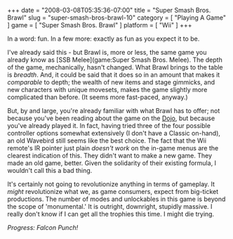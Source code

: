 +++
date = "2008-03-08T05:35:36-07:00"
title = "Super Smash Bros. Brawl"
slug = "super-smash-bros-brawl-10"
category = [ "Playing A Game" ]
game = [ "Super Smash Bros. Brawl" ]
platform = [ "Wii" ]
+++

In a word: fun.  In a few more: exactly as fun as you expect it to be.

I've already said this - but Brawl is, more or less, the same game you already know as [SSB Melee](game:Super Smash Bros. Melee).  The depth of the game, mechanically, hasn't changed.  What Brawl brings to the table is <i>breadth</i>.  And, it could be said that it does so in an amount that makes it <i>comparable</i> to depth; the wealth of new items and stage gimmicks, and new characters with unique movesets, makes the game slightly more complicated than before.  (It seems more fast-paced, anyway.)

But, by and large, you're already familiar with what Brawl has to offer; not because you've been reading about the game on the <a href="http://www.smashbros.com">Dojo</a>, but because you've already played it.  In fact, having tried three of the four possible controller options somewhat extensively (I don't have a Classic on-hand), an old Wavebird still seems like the best choice.  The fact that the Wii remote's IR pointer just plain <i>doesn't work</i> on the in-game menus are the clearest indication of this.  They didn't want to make a new game.  They made an old game, better.  Given the solidarity of their existing formula, I wouldn't call this a bad thing.

It's certainly not going to revolutionize anything in terms of gameplay.  It <i>might</i> revolutionize what we, as game consumers, expect from big-ticket productions.  The number of modes and unlockables in this game is beyond the scope of 'monumental.'  It is outright, downright, stupidly massive.  I really don't know if I can get all the trophies this time.  I might die trying.

<i>Progress: Falcon Punch!</i>